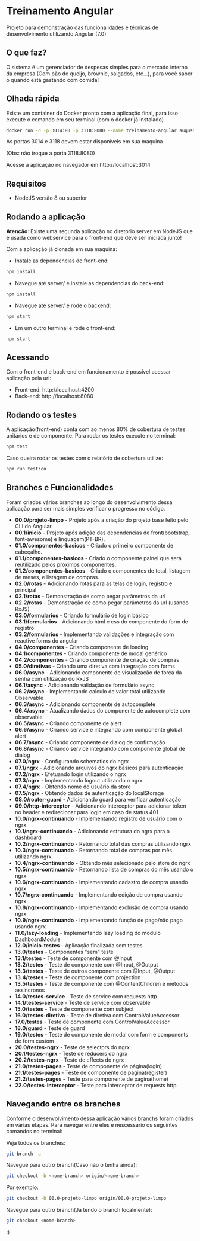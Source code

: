 # Treinamento Angular

Projeto para demonstração das funcionalidades e técnicas de desenvolvimento utilizando Angular (7.0)

## O que faz?

O sistema é um gerenciador de despesas simples para o mercado interno da empresa (Com pão de queijo, brownie, salgados, etc...), para você saber o quando está gastando com comida!

## Olhada rápida

Existe um container do Docker pronto com a aplicação final, para isso execute o comando em seu terminal (com o docker já instalado)

````sh
docker run -d -p 3014:80 -p 3118:8080 --name treinamento-angular augustopimenta/treinamento-angular
````

As portas 3014 e 3118 devem estar disponíveis em sua maquina

(Obs: não troque a porta 3118:8080)

Acesse a aplicação no navegador em http://localhost:3014

## Requisitos

* NodeJS versão 8 ou superior

## Rodando a aplicação

__Atenção__: Existe uma segunda aplicação no diretório server em NodeJS que é usada como webservice para o front-end que deve ser iniciada junto!

Com a aplicação já clonada em sua maquina:

* Instale as dependencias do front-end:

````sh
npm install
````

* Navegue até server/ e instale as dependencias do back-end:

````sh
npm install
````

* Navegue até server/ e rode o backend:

````sh
npm start
````

* Em um outro terminal e rode o front-end:

````sh
npm start
````

## Acessando

Com o front-end e back-end em funcionamento é possível acessar aplicação pela url: 

* Front-end: http://localhost:4200
* Back-end: http://localhost:8080

## Rodando os testes

A aplicação(front-end) conta com ao menos 80% de cobertura de testes unitários e de componente. Para rodar os testes execute no terminal:

````sh
npm test
````

Caso queira rodar os testes com o relatório de cobertura utilize:

````sh
npm run test:co
````

## Branches e Funcionalidades

Foram criados vários branches ao longo do desenvolvimento dessa aplicação para ser mais simples verificar o progresso no código.

* **00.0/projeto-limpo** - Projeto após a criação do projeto base feito pelo CLI do Angular.
* **00.1/inicio** - Projeto após adição das dependencias de front(bootstrap, font-awesome) e linguagem(PT-BR).
* **01.0/componentes-basicos** - Criado o primeiro componente de cabeçalho.
* **01.1/componentes-basicos** - Criado o componente painel que será reutilizado pelos próximos componentes. 
* **01.2/componentes-basicos** - Criado o componentes de total, listagem de meses, e listagem de compras.
* **02.0/rotas** - Adicionando rotas para as telas de login, registro e principal
* **02.1/rotas** - Demonstração de como pegar parâmetros da url
* **02.2/rotas** - Demonstração de como pegar parâmetros da url (usando RxJS)
* **03.0/formularios** - Criando formulário de login básico
* **03.1/formularios** - Adicionando html e css do componente do form de registro
* **03.2/formularios** - Implementando validações e integração com reactive forms do angular
* **04.0/componentes** - Criando componente de loading
* **04.1/componentes** - Criando componente de modal genérico
* **04.2/componentes** - Criando componente de criação de compras
* **05.0/diretivas** - Criando uma diretiva com integração com forms
* **06.0/async** - Adicionando componente de visualização de força da senha com utilização do RxJS
* **06.1/async** - Adicionando validação de formulário async
* **06.2/async** - Implementando calculo de valor total utilizando Observable
* **06.3/async** - Adicionando componente de autocomplete
* **06.4/async** - Atualizando dados do componente de autocomplete com observable
* **06.5/async** - Criando componente de alert
* **06.6/async** - Criando service e integrando com componente global alert
* **06.7/async** - Criando componente de dialog de confirmação
* **06.8/async** - Criando service integrando com componente global de dialog
* **07.0/ngrx** - Configurando schematics do ngrx
* **07.1/ngrx** - Adicionando arquivos do ngrx básicos para autenticação
* **07.2/ngrx** - Efetuando login utilizando o ngrx
* **07.3/ngrx** - Implementando logout utilizando o ngrx
* **07.4/ngrx** - Obtendo nome do usuário da store
* **07.5/ngrx** - Obtendo dados de autenticação do localStorage
* **08.0/router-guard** - Adicionando guard para verificar autenticação
* **09.0/http-interceptor** - Adicionando interceptor para adicionar token no header e redirecionar para login em caso de status 401
* **10.0/ngrx-continuando** - Implementando registro de usuário com o ngrx
* **10.1/ngrx-continuando** - Adicionando estrutura do ngrx para o dashboard
* **10.2/ngrx-continuando** - Retornando total das compras utilizando ngrx
* **10.3/ngrx-continuando** - Retornando total de compras por mês utilizando ngrx
* **10.4/ngrx-continuando** - Obtendo mês selecionado pelo store do ngrx
* **10.5/ngrx-continuando** - Retornando lista de compras do mês usando o ngrx
* **10.6/ngrx-continuando** - Implementando cadastro de compra usando ngrx
* **10.7/ngrx-continuando** - Implementando edição de compra usando ngrx
* **10.8/ngrx-continuando** - Implementando exclusão de compra usando ngrx
* **10.9/ngrx-continuando** - Implementando função de pago/não pago usando ngrx
* **11.0/lazy-loading** - Implementando lazy loading do modulo DashboardModule
* **12.0/inicio-testes** - Aplicação finalizada sem testes
* **13.0/testes** - Componentes "sem" teste
* **13.1/testes** - Teste de componente com @Input
* **13.2/testes** - Teste de componente com @Input, @Output
* **13.3/testes** - Teste de outros componente com @Input, @Output
* **13.4/testes** - Teste de componente com projection
* **13.5/testes** - Teste de componente com @ContentChildren e métodos assincronos
* **14.0/testes-service** - Teste de service com requests http
* **14.1/testes-service** - Teste de service com observable
* **15.0/testes** - Teste de componente com subject
* **16.0/testes-diretiva** - Teste de diretiva com ControlValueAccessor
* **17.0/testes** - Teste de componente com ControlValueAccessor
* **18.0/guard** - Teste de guard
* **19.0/testes** - Teste de componente de modal com form e components de form custom
* **20.0/testes-ngrx** - Teste de selectors do ngrx
* **20.1/testes-ngrx** - Teste de reducers do ngrx
* **20.2/testes-ngrx** - Teste de effects do ngrx
* **21.0/testes-pages** - Teste de componente de página(login)
* **21.1/testes-pages** - Teste de componente de página(register)
* **21.2/testes-pages** - Teste para componente de pagina(home)
* **22.0/testes-interceptor** - Teste para interceptor de requests http


## Navegando entre os branches

Conforme o desenvolvimento dessa aplicação vários branchs foram criados em várias etapas.
Para navegar entre eles e nescessário os seguintes comandos no terminal:

Veja todos os branches:
````sh
git branch -a
````

Navegue para outro branch(Caso não o tenha ainda):
````sh
git checkout -b <nome-branch> origin/<nome-branch>
````
 
Por exemplo:
````sh
git checkout -b 00.0-projeto-limpo origin/00.0-projeto-limpo
````

Navegue para outro branch(Já tendo o branch localmente):
````sh
git checkout <nome-branch>
````
 
:)
